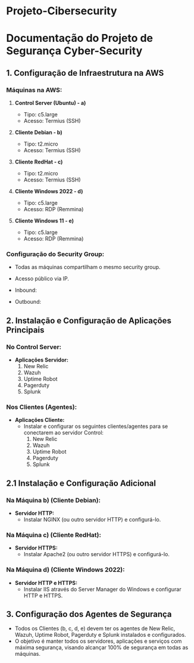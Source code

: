 # Projeto-Cibersecurity
# Documentação do Projeto de Segurança Cyber-Security

## 1. Configuração de Infraestrutura na AWS

### Máquinas na AWS:
1. **Control Server (Ubuntu) - a)**
   - Tipo: c5.large
   - Acesso: Termius (SSH)

2. **Cliente Debian - b)**
   - Tipo: t2.micro
   - Acesso: Termius (SSH)

3. **Cliente RedHat - c)**
   - Tipo: t2.micro
   - Acesso: Termius (SSH)

4. **Cliente Windows 2022 - d)**
   - Tipo: c5.large
   - Acesso: RDP (Remmina)

5. **Cliente Windows 11 - e)**
   - Tipo: c5.large
   - Acesso: RDP (Remmina)

### Configuração do Security Group:
- Todas as máquinas compartilham o mesmo security group.
- Acesso público via IP.
- Inbound:


- Outbound:


## 2. Instalação e Configuração de Aplicações Principais

### No Control Server:
- **Aplicações Servidor:**
  1. New Relic
  2. Wazuh
  3. Uptime Robot
  4. Pagerduty
  5. Splunk

### Nos Clientes (Agentes):
- **Aplicações Cliente:**
  - Instalar e configurar os seguintes clientes/agentes para se conectarem ao servidor Control:
    1. New Relic
    2. Wazuh
    3. Uptime Robot
    4. Pagerduty
    5. Splunk

## 2.1 Instalação e Configuração Adicional

### Na Máquina b) (Cliente Debian):
- **Servidor HTTP:**
  - Instalar NGINX (ou outro servidor HTTP) e configurá-lo.

### Na Máquina c) (Cliente RedHat):
- **Servidor HTTPS:**
  - Instalar Apache2 (ou outro servidor HTTPS) e configurá-lo.

### Na Máquina d) (Cliente Windows 2022):
- **Servidor HTTP e HTTPS:**
  - Instalar IIS através do Server Manager do Windows e configurar HTTP e HTTPS.

## 3. Configuração dos Agentes de Segurança

- Todos os Clientes (b, c, d, e) devem ter os agentes de New Relic, Wazuh, Uptime Robot, Pagerduty e Splunk instalados e configurados.
- O objetivo é manter todos os servidores, aplicações e serviços com máxima segurança, visando alcançar 100% de segurança em todas as máquinas. 

